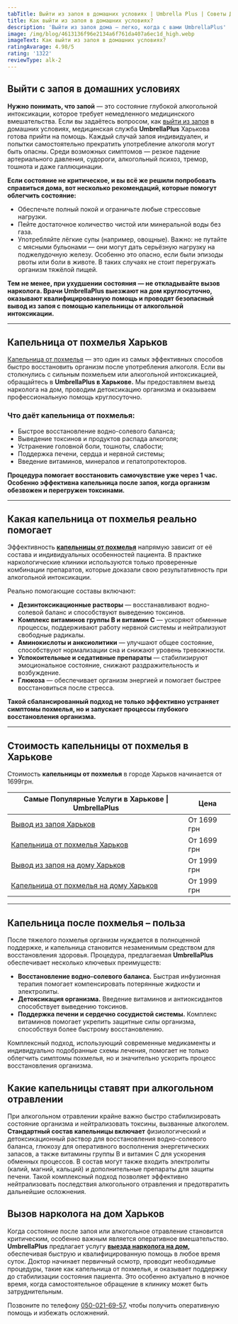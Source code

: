 ```yaml
---
tabTitle: Выйти из запоя в домашних условиях | Umbrella Plus | Советы Доктора
title: Как выйти из запоя в домашних условиях?
description: 'Выйти из запоя дома — легко, когда с вами UmbrellaPlus'
image: /img/blog/4613136f96e2134a6f761da407a6ec1d_high.webp
imageText: Как выйти из запоя в домашних условиях?
ratingAvarage: 4.98/5
rating: '1322'
reviewType: alk-2
---
```


## Выйти с запоя в домашних условиях

**Нужно понимать, что запой** — это состояние глубокой алкогольной интоксикации, которое требует немедленного медицинского вмешательства. Если вы задаётесь вопросом, как [выйти из запоя](https://umbrella-plus.com.ua/kharkiv/vivod-iz-zapoia-kharkiv/) в домашних условиях, медицинская служба **UmbrellaPlus** Харькова готова прийти на помощь. Каждый случай запоя индивидуален, и попытки самостоятельно прекратить употребление алкоголя могут быть опасны. Среди возможных симптомов — резкое падение артериального давления, судороги, алкогольный психоз, тремор, тошнота и даже галлюцинации.

**Если состояние не критическое, и вы всё же решили попробовать справиться дома, вот несколько рекомендаций, которые помогут облегчить состояние:**

* Обеспечьте полный покой и ограничьте любые стрессовые нагрузки.
* Пейте достаточное количество чистой или минеральной воды без газа.
* Употребляйте лёгкие супы (например, овощные).
  Важно: не путайте с мясными бульонами — они могут дать серьёзную нагрузку на поджелудочную железу. Особенно это опасно, если были эпизоды рвоты или боли в животе. В таких случаях не стоит перегружать организм тяжёлой пищей.

**Тем не менее, при ухудшении состояния — не откладывайте вызов нарколога. Врачи UmbrellaPlus выезжают на дом круглосуточно, оказывают квалифицированную помощь и проводят безопасный вывод из запоя с помощью капельницы от алкогольной интоксикации.**

***

## Капельница от похмелья Харьков

[Капельница от похмелья](https://umbrella-plus.com.ua/kharkiv/kapelnica_ot_alkogola_kharkiv/) — это один из самых эффективных способов быстро восстановить организм после употребления алкоголя. Если вы столкнулись с сильным похмельем или алкогольной интоксикацией, обращайтесь в **UmbrellaPlus в Харькове.** Мы предоставляем выезд нарколога на дом, проводим детоксикацию организма и оказываем профессиональную помощь круглосуточно.

### Что даёт капельница от похмелья:

* Быстрое восстановление водно-солевого баланса;
* Выведение токсинов и продуктов распада алкоголя;
* Устранение головной боли, тошноты, слабости;
* Поддержка печени, сердца и нервной системы;
* Введение витаминов, минералов и гепатопротекторов.

**Процедура помогает восстановить самочувствие уже через 1 час. Особенно эффективна капельница после запоя, когда организм обезвожен и перегружен токсинами.**

***

## Какая капельница от похмелья реально помогает

Эффективность **[капельницы от похмелья](https://umbrella-plus.com.ua/kharkiv/kapelnica_ot_alkogola_kharkiv/)** напрямую зависит от её состава и индивидуальных особенностей пациента. В практике наркологические клиники используются только проверенные комбинации препаратов, которые доказали свою результативность при алкогольной интоксикации.

Реально помогающие составы включают:

* **Дезинтоксикационные растворы** — восстанавливают водно-солевой баланс и способствуют выведению токсинов.
* **Комплекс витаминов группы B и витамин C** — ускоряют обменные процессы, поддерживают работу нервной системы и нейтрализуют свободные радикалы.
* **Аминокислоты и анксиолитики** — улучшают общее состояние, способствуют нормализации сна и снижают уровень тревожности.
* **Успокоительные и седативные препараты** — стабилизируют эмоциональное состояние, снижают раздражительность и возбуждение.
* **Глюкоза** — обеспечивает организм энергией и помогает быстрее восстановиться после стресса.

**Такой сбалансированный подход не только эффективно устраняет симптомы похмелья, но и запускает процессы глубокого восстановления организма.**

***

## Стоимость капельницы от похмелья в Харькове

Стоимость **капельницы от похмелья** в городе Харьков начинается от 1699грн.

| Самые Популярные Услуги в Харькове \| UmbrellaPlus                                                                    | Цена        |
| --------------------------------------------------------------------------------------------------------------------- | ----------- |
| [Вывод из запоя Харьков](https://umbrella-plus.com.ua/kharkiv/vivod-iz-zapoia-kharkiv/)                               | От 1699 грн |
| [Капельница от похмелья Харьков](https://umbrella-plus.com.ua/kharkiv/kapelnica_ot_alkogola_kharkiv/)                 | От 1699 грн |
| [Вывод из запоя на дому Харьков](https://umbrella-plus.com.ua/kharkiv/vivod-iz-zapoia-na-domy-kharkiv/)               | От 1999 грн |
| [Капельница от похмелья на дому Харьков](https://umbrella-plus.com.ua/kharkiv/kapelnica_ot_alkogola_na_domy_kharkiv/) | От 1999 грн |

***

## Капельница после похмелья – польза

После тяжелого похмелья организм нуждается в полноценной поддержке, и капельница становится незаменимым средством для восстановления здоровья. Процедура, предлагаемая **UmbrellaPlus** обеспечивает несколько ключевых преимуществ:

* **Восстановление водно-солевого баланса.** Быстрая инфузионная терапия помогает компенсировать потерянные жидкости и электролиты.
* **Детоксикация организма.** Введение витаминов и антиоксидантов способствует выведению токсинов.
* **Поддержка печени и сердечно сосудистой системы.** Комплекс витаминов помогает укрепить защитные силы организма, способствуя более быстрому восстановлению.

Комплексный подход, использующий современные медикаменты и индивидуально подобранные схемы лечения, помогает не только облегчить симптомы похмелья, но и значительно ускорить процесс восстановления организма.

## Какие капельницы ставят при алкогольном отравлении

При алкогольном отравлении крайне важно быстро стабилизировать состояние организма и нейтрализовать токсины, вызванные алкоголем.  **Стандартный состав капельницы включает** физиологический и детоксикационный раствор для восстановления водно-солевого баланса, глюкозу для оперативного восполнения энергетических запасов, а также витамины группы B и витамин C для ускорения обменных процессов. В состав могут также входить электролиты (калий, магний, кальций) и дополнительные препараты для защиты печени. Такой комплексный подход позволяет эффективно нейтрализовать последствия алкогольного отравления и предотвратить дальнейшие осложнения.

## Вызов нарколога на дом Харьков

Когда состояние после запоя или алкогольное отравление становится критическим, особенно важным является оперативное вмешательство. **UmbrellaPlus** предлагает услугу **[выезда нарколога на дом,](https://umbrella-plus.com.ua/kharkiv/kapelnica_ot_alkogola_na_domy_kharkiv/)** обеспечивая быструю и квалифицированную помощь в любое время суток. Доктор начинает первичный осмотр, проводит необходимые процедуры, такие как капельница от похмелья, и оказывает поддержку до стабилизации состояния пациента. Это особенно актуально в ночное время, когда самостоятельное обращение в клинику может быть затруднительным.

Позвоните по телефону [050-021-69-57,](tel:0500216957) чтобы получить оперативную помощь и избежать осложнений.
